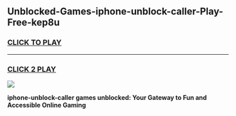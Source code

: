 
## Unblocked-Games-iphone-unblock-caller-Play-Free-kep8u
<h3>
<a href="https://premium76.site?title=iphone-unblock-caller&ref=18A1">CLICK TO PLAY</a></h3>
<hr>

<h3>
<a href="https://premium76.site?title=iphone-unblock-caller&ref=18A1">CLICK 2 PLAY</a>
  
</h3>

<a href="https://premium76.site?title=iphone-unblock-caller&ref=18A1"><img src="https://clearcache.store/games.png"></a>


**iphone-unblock-caller games unblocked: Your Gateway to Fun and Accessible Online Gaming**

